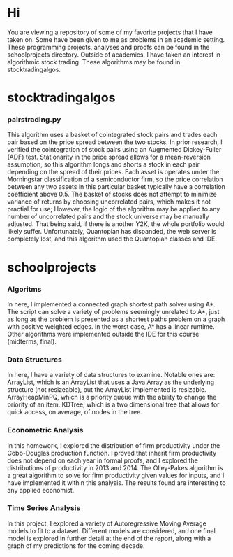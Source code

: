 # Hi

You are viewing a repository of some of my favorite projects that I have taken on. Some have been given to me as problems in an academic setting. These programming projects, analyses and proofs can be found in the schoolprojects directory. Outside of academics, I have taken an interest in algorithmic stock trading. These algorithms may be found in stocktradingalgos.

# stocktradingalgos

### pairstrading.py

This algorithm uses a basket of cointegrated stock pairs and trades each pair based on the price spread between the two stocks. In prior research, I verified the cointegration of stock pairs using an Augmented Dickey-Fuller (ADF) test. Stationarity in the price spread allows for a mean-reversion assumption, so this algorithm longs and shorts a stock in each pair depending on the spread of their prices. Each asset is operates under the Morningstar classification of a semiconductor firm, so the price correlation between any two assets in this particular basket typically have a correlation coefficient above 0.5. The basket of stocks does not attempt to minimize variance of returns by choosing uncorrelated pairs, which makes it not practial for use; However, the logic of the algorithm may be applied to any number of uncorrelated pairs and the stock universe may be manually adjusted. That being said, if there is another Y2K, the whole portfolio would likely suffer. Unfortunately, Quantopian has dispanded, the web server is completely lost, and this algorithm used the Quantopian classes and IDE.

# schoolprojects

### Algoritms

In here, I implemented a connected graph shortest path solver using A*. The script can solve a variety of problems seemingly unrelated to A*, just as long as the problem is presented as a shortest paths problem on a graph with positive weighted edges. In the worst case, A* has a linear runtime. Other algorithms were implemented outside the IDE for this course (midterms, final).

### Data Structures 

In here, I have a variety of data structures to examine. Notable ones are: ArrayList, which is an ArrayList that uses a Java Array as the underlying structure (not resizeable), but the ArrayList implemented is resizable. ArrayHeapMinPQ, which is a priority queue with the ability to change the priority of an item. KDTree, which is a two dimensional tree that allows for quick access, on average, of nodes in the tree. 

### Econometric Analysis

In this homework, I explored the distribution of firm productivity under the Cobb-Douglas production function. I proved that inherit firm productivity does not depend on each year in formal proofs, and I explored the distributions of productivity in 2013 and 2014. The Olley-Pakes algorithm is a great algorithm to solve for firm productivity given values for inputs, and I have implemented it within this analysis. The results found are interesting to any applied economist.

### Time Series Analysis

In this project, I explored a variety of Autoregressive Moving Average models to fit to a dataset. Different models are considered, and one final model is explored in further detail at the end of the report, along with a graph of my predictions for the coming decade.

